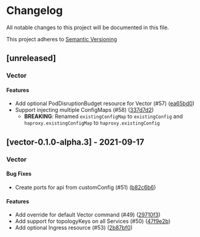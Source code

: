 # Changelog
All notable changes to this project will be documented in this file.

This project adheres to [Semantic Versioning](https://semver.org/spec/v2.0.0.html)

## [unreleased]

### Vector

#### Features

- Add optional PodDisruptionBudget resource for Vector (#57) ([ea65bd0](ea65bd095cb876b29a747954fdaef28370d87a22))
- Support injecting multiple ConfigMaps (#58) ([337d7d2](337d7d231ee1d307987fe4945a37bfa6f44c5342))
  - **BREAKING**: Renamed `existingConfigMap` to `existingConfig` and `haproxy.existingConfigMap` to `haproxy.existingConfig`

## [vector-0.1.0-alpha.3] - 2021-09-17

### Vector

#### Bug Fixes

- Create ports for api from customConfig (#51) ([b82c6b6](b82c6b62f1f73febbd5ec6ce787e829148f6ef22))

#### Features

- Add override for default Vector command (#49) ([29710f3](29710f33339f9a9645ffb21e045a391fc13ac335))
- Add support for topologyKeys on all Services (#50) ([47f9e2b](47f9e2b9ee482d073b99a353fa6d403787a935f6))
- Add optional Ingress resource (#53) ([2b87bf0](2b87bf01596bb7d4c2583deb4ba8d7a13cb4074f))

<!-- generated by git-cliff -->
